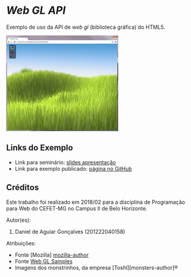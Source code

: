 # _Web GL API_

Exemplo de uso da API de _web gl_ (biblioteca gráfica) do HTML5.

![](field/images/field.jpg)


## Links do Exemplo

- Link para seminário: [slides apresentação][slides]
- Link para exemplo publicado: [página no GitHub][vivo]

## Créditos

Este trabalho foi realizado em 2018/02 para a disciplina de Programação para Web do CEFET-MG no Campus II de Belo Horizonte.

Autor(es):

1. Daniel de Aguiar Gonçalves (201222040158)

Atribuições:

- Fonte [Mozilla] [mozilla-author]
- Fonte [Web GL Samples][samples-author]
- Imagens dos monstrinhos, da empresa [Toshl][monsters-author]®

[slides]: https://slides.com/danielgoncalves-3/html5-web-gl/live#/
[vivo]: https://github.com/dangon1/cefet-web-weblot/tree/2018/02/apis/web-gl
[mozilla-author]: https://developer.mozilla.org/en-US/docs/Web/API/WebGL_API/Tutorial/Getting_started_with_WebGL
[samples-author]: http://webglsamples.org/

